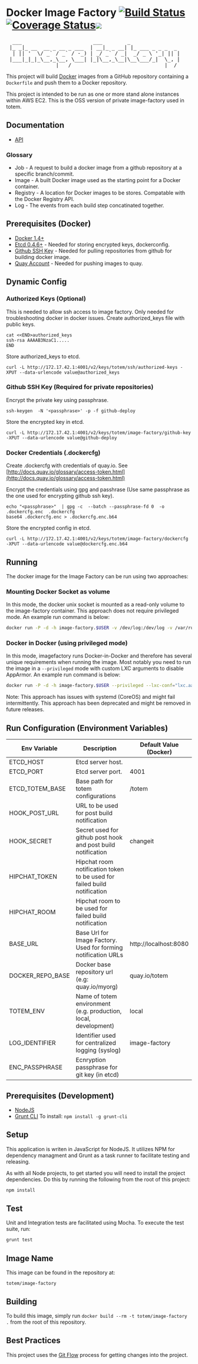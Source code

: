 Docker Image Factory [![Build Status](https://travis-ci.org/totem/docker-image-factory.svg?branch=master)](https://travis-ci.org/totem/docker-image-factory) [![Coverage Status](https://coveralls.io/repos/totem/docker-image-factory/badge.svg)](https://coveralls.io/r/totem/docker-image-factory)[![](https://badge.imagelayers.io/totem/image-factory.svg)](https://imagelayers.io/?images=totem/image-factory:develop 'Get your own badge on imagelayers.io')
====================
<pre>
  ___                       ___        _                
 |_ _|_ __  __ _ __ _ ___  | __|_ _ __| |_ ___ _ _ _  _ 
  | || '  \/ _` / _` / -_) | _/ _` / _|  _/ _ \ '_| || |
 |___|_|_|_\__,_\__, \___| |_|\__,_\__|\__\___/_|  \_, |
                |___/                              |__/ 
</pre>

This project will build [Docker](http://docker.io) images from a GitHub repository containing a `Dockerfile` and push them to a Docker repository.

This project is intended to be run as one or more stand alone instances within AWS EC2. This is the OSS version of
private image-factory used in totem.

## Documentation

+ [API](api.md)

### Glossary

+ Job - A request to build a docker image from a github repository at a specific branch/commit.
+ Image - A built Docker image used as the starting point for a Docker container.
+ Registry - A location for Docker images to be stores. Compatable with the Docker Registry API.
+ Log - The events from each build step concatinated together.

## Prerequisites (Docker)
+ [Docker 1.4+](http://docker.io)  
+ [Etcd 0.4.6+](https://github.com/coreos/etcd/releases) - Needed for storing encrypted keys, dockerconfig.
+ [Github SSH Key](https://help.github.com/articles/generating-ssh-keys/) - Needed for pulling repositories from github for building docker image.
+ [Quay Account](https://quay.io) - Needed for pushing images to quay.

## Dynamic Config
### Authorized Keys (Optional)
This is needed to allow ssh access to image factory. Only needed for troubleshooting docker in docker issues.
Create authorized_keys file with public keys.  
```
cat <<END>authorized_keys
ssh-rsa AAAAB3NzaC1.....
END
```

Store  authorized_keys to etcd.
```
curl -L http://172.17.42.1:4001/v2/keys/totem/ssh/authorized-keys -XPUT --data-urlencode value@authorized_keys
```

### Github SSH Key (Required for private repositories)
Encrypt the private key using passphrase.
```
ssh-keygen  -N '<passphrase>' -p -f github-deploy
```

Store the encrypted key in etcd.
```
curl -L http://172.17.42.1:4001/v2/keys/totem/image-factory/github-key -XPUT --data-urlencode value@github-deploy
```

### Docker Credentials (.dockercfg)
Create .dockercfg with credentials of quay.io. See [http://docs.quay.io/glossary/access-token.html](http://docs.quay.io/glossary/access-token.html)

Encrypt the credentials using gpg and passhrase (Use same passphrase as the one used for encrypting github ssh key).
```
echo "<passphrase>"  | gpg -c  --batch --passphrase-fd 0  -o .dockercfg.enc  .dockercfg
base64 .dockercfg.enc > .dockercfg.enc.b64
```

Store the encrypted config in etcd.  
```
curl -L http://172.17.42.1:4001/v2/keys/totem/image-factory/dockercfg -XPUT --data-urlencode value@dockercfg.enc.b64
```

## Running

The docker image for the Image Factory can be run using two approaches: 

### Mounting Docker Socket as volume  
In this mode, the docker unix socket is mounted as a read-only volume to the image-factory container. This approach does not require privileged mode. 
An example run command is below:

```bash
docker run -P -d -h image-factory.$USER -v /dev/log:/dev/log -v /var/run/docker.sock:/var/run/docker.sock:ro -e 'ENC_PASSPHRASE=<github key passphrase/dockercfg passphrase>' totem/image-factory
```

### Docker in Docker (using privileged mode)  
In this mode, imagefactory runs Docker-in-Docker and therefore has several unique requirements when running the image. 
Most notably you need to run the image in a `--privileged` mode with custom LXC arguments to disable AppArmor. An example run command is below:

```bash
docker run -P -d -h image-factory.$USER --privileged --lxc-conf="lxc.aa_profile=unconfined" -e 'ENC_PASSPHRASE=<github key passphrase/dockercfg passphrase>' totem/image-factory
```

Note: This approach has issues with systemd (CoreOS) and might fail intermittently. This approach has been deprecated and 
might be removed in future releases.


## Run Configuration (Environment Variables)  
| Env Variable | Description | Default Value (Docker)|
| ------------ | ----------- | --------------------- |
| ETCD_HOST | Etcd server host. |      |
| ETCD_PORT | Etcd server port. | 4001 |
| ETCD_TOTEM_BASE | Base path for totem configurations | /totem |
| HOOK_POST_URL | URL to be used for post build notification | |
| HOOK_SECRET | Secret used for github post hook and post build notification |changeit|
| HIPCHAT_TOKEN | Hipchat room notification token to be used for failed build notification ||
| HIPCHAT_ROOM | Hipchat room to be used for failed build notification ||
| BASE_URL | Base Url for Image Factory. Used for forming notification URLs | http://localhost:8080|
| DOCKER_REPO_BASE | Docker base repository url (e.g: quay.io/myorg)| quay.io/totem |
| TOTEM_ENV | Name of totem environment (e.g. production, local, development) | local |
| LOG_IDENTIFIER| Identifier used for centralized logging (syslog) | image-factory |
| ENC_PASSPHRASE | Ecnryption passphrase for git key (in etcd) | |


## Prerequisites (Development)
+ [NodeJS](http://nodejs.org)
+ [Grunt CLI](http://gruntjs.com/)
    To install: `npm install -g grunt-cli`

## Setup

This application is writen in JavaScript for NodeJS. It utilizes NPM for dependency managment and Grunt as a task runner to facilitate testing and releasing.

As with all Node projects, to get started you will need to install the project dependencies. Do this by running the following from the root of this project:

```bash
npm install
```

## Test

Unit and Integration tests are facilitated using Mocha. To execute the test suite, run:

```bash
grunt test
```

## Image Name

This image can be found in the repository at:

```
totem/image-factory
```

## Building

To build this image, simply run `docker build --rm -t totem/image-factory .` from the root of this repository.

## Best Practices

This project uses the [Git Flow](https://confluence.meltdev.com/display/DEV/Git+Flow) process for getting changes into the project.
